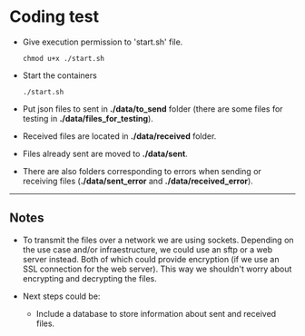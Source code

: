 # Coding test

- Give execution permission to 'start.sh' file.

    `chmod u+x ./start.sh`

- Start the containers

    `./start.sh`

- Put json files to sent in **./data/to_send** folder (there are some files for testing in **./data/files_for_testing**).

- Received files are located in **./data/received** folder.

- Files already sent are moved to **./data/sent**.

- There are also folders corresponding to errors when sending or receiving files (**./data/sent_error** and **./data/received_error**).

---
## Notes

- To transmit the files over a network we are using sockets. Depending on the use case and/or infraestructure, we could use an sftp or a web server instead. Both of which could provide encryption (if we use an SSL connection for the web server). This way we shouldn't worry about encrypting and decrypting the files.

- Next steps could be:

	- Include a database to store information about sent and received files.

